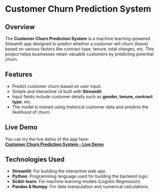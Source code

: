# Customer Churn Prediction System

## Overview
The **Customer Churn Prediction System** is a machine learning-powered Streamlit app designed to predict whether a customer will churn (leave) based on various factors like contract type, tenure, total charges, etc. This project helps businesses retain valuable customers by predicting potential churn.

## Features
- Predict customer churn based on user input.
- Simple and interactive UI built with **Streamlit**.
- Input fields include customer details such as **gender, tenure, contract type**, etc.
- The model is trained using historical customer data and predicts the likelihood of churn.

## Live Demo
You can try the live demo of the app here:  
[**Customer Churn Prediction System - Live Demo**](https://churn-prediction-system.streamlit.app/)

## Technologies Used
- **Streamlit**: For building the interactive web app.
- **Python**: Programming language used for building the backend logic.
- **Scikit-learn**: For machine learning models (Logistic Regression).
- **Pandas & Numpy**: For data manipulation and numerical calculations.

